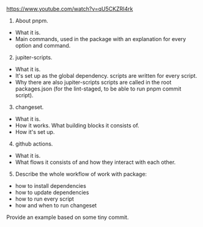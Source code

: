 https://www.youtube.com/watch?v=qU5CKZRI4rk

1. About pnpm.
- What it is.
- Main commands, used in the package with an explanation for every option and command.

2. jupiter-scripts.
- What it is.
- It's set up as the global dependency. scripts are written for every script.
- Why there are also jupiter-scripts scripts are called in the root packages.json (for the lint-staged, to be able to run pnpm commit script). 

3. changeset.
- What it is.
- How it works. What building blocks it consists of.
- How it's set up.

4. github actions.
- What it is.
- What flows it consists of and how they interact with each other.

5. Describe the whole workflow of work with package:
 - how to install dependencies
 - how to update dependencies
 - how to run every script
 - how and when to run changeset

 Provide an example based on some tiny commit.
